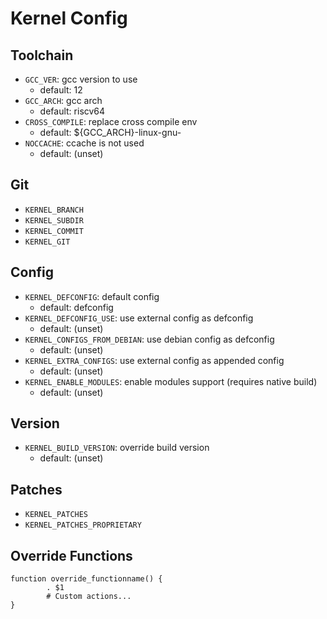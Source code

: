 # Kernel Config

## Toolchain

- `GCC_VER`: gcc version to use
  - default: 12
- `GCC_ARCH`: gcc arch
  - default: riscv64
- `CROSS_COMPILE`: replace cross compile env
  - default: ${GCC_ARCH}-linux-gnu-
- `NOCCACHE`: ccache is not used
  - default: (unset)

## Git

- `KERNEL_BRANCH`
- `KERNEL_SUBDIR`
- `KERNEL_COMMIT`
- `KERNEL_GIT`

## Config

- `KERNEL_DEFCONFIG`: default config
  - default: defconfig
- `KERNEL_DEFCONFIG_USE`: use external config as defconfig
  - default: (unset)
- `KERNEL_CONFIGS_FROM_DEBIAN`: use debian config as defconfig
  - default: (unset)
- `KERNEL_EXTRA_CONFIGS`: use external config as appended config
  - default: (unset)
- `KERNEL_ENABLE_MODULES`: enable modules support (requires native build)
  - default: (unset)

## Version

- `KERNEL_BUILD_VERSION`: override build version
  - default: (unset)

## Patches

- `KERNEL_PATCHES`
- `KERNEL_PATCHES_PROPRIETARY`

## Override Functions

```
function override_functionname() {
        . $1
        # Custom actions...
}
```
